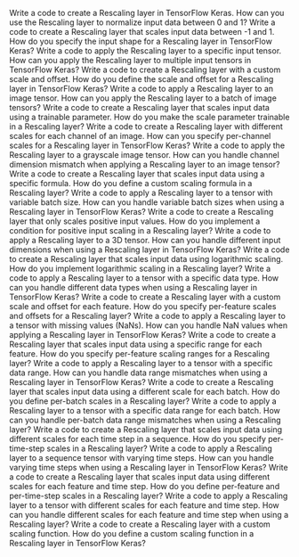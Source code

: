Write a code to create a Rescaling layer in TensorFlow Keras.
How can you use the Rescaling layer to normalize input data between 0 and 1?
Write a code to create a Rescaling layer that scales input data between -1 and 1.
How do you specify the input shape for a Rescaling layer in TensorFlow Keras?
Write a code to apply the Rescaling layer to a specific input tensor.
How can you apply the Rescaling layer to multiple input tensors in TensorFlow Keras?
Write a code to create a Rescaling layer with a custom scale and offset.
How do you define the scale and offset for a Rescaling layer in TensorFlow Keras?
Write a code to apply a Rescaling layer to an image tensor.
How can you apply the Rescaling layer to a batch of image tensors?
Write a code to create a Rescaling layer that scales input data using a trainable parameter.
How do you make the scale parameter trainable in a Rescaling layer?
Write a code to create a Rescaling layer with different scales for each channel of an image.
How can you specify per-channel scales for a Rescaling layer in TensorFlow Keras?
Write a code to apply the Rescaling layer to a grayscale image tensor.
How can you handle channel dimension mismatch when applying a Rescaling layer to an image tensor?
Write a code to create a Rescaling layer that scales input data using a specific formula.
How do you define a custom scaling formula in a Rescaling layer?
Write a code to apply a Rescaling layer to a tensor with variable batch size.
How can you handle variable batch sizes when using a Rescaling layer in TensorFlow Keras?
Write a code to create a Rescaling layer that only scales positive input values.
How do you implement a condition for positive input scaling in a Rescaling layer?
Write a code to apply a Rescaling layer to a 3D tensor.
How can you handle different input dimensions when using a Rescaling layer in TensorFlow Keras?
Write a code to create a Rescaling layer that scales input data using logarithmic scaling.
How do you implement logarithmic scaling in a Rescaling layer?
Write a code to apply a Rescaling layer to a tensor with a specific data type.
How can you handle different data types when using a Rescaling layer in TensorFlow Keras?
Write a code to create a Rescaling layer with a custom scale and offset for each feature.
How do you specify per-feature scales and offsets for a Rescaling layer?
Write a code to apply a Rescaling layer to a tensor with missing values (NaNs).
How can you handle NaN values when applying a Rescaling layer in TensorFlow Keras?
Write a code to create a Rescaling layer that scales input data using a specific range for each feature.
How do you specify per-feature scaling ranges for a Rescaling layer?
Write a code to apply a Rescaling layer to a tensor with a specific data range.
How can you handle data range mismatches when using a Rescaling layer in TensorFlow Keras?
Write a code to create a Rescaling layer that scales input data using a different scale for each batch.
How do you define per-batch scales in a Rescaling layer?
Write a code to apply a Rescaling layer to a tensor with a specific data range for each batch.
How can you handle per-batch data range mismatches when using a Rescaling layer?
Write a code to create a Rescaling layer that scales input data using different scales for each time step in a sequence.
How do you specify per-time-step scales in a Rescaling layer?
Write a code to apply a Rescaling layer to a sequence tensor with varying time steps.
How can you handle varying time steps when using a Rescaling layer in TensorFlow Keras?
Write a code to create a Rescaling layer that scales input data using different scales for each feature and time step.
How do you define per-feature and per-time-step scales in a Rescaling layer?
Write a code to apply a Rescaling layer to a tensor with different scales for each feature and time step.
How can you handle different scales for each feature and time step when using a Rescaling layer?
Write a code to create a Rescaling layer with a custom scaling function.
How do you define a custom scaling function in a Rescaling layer in TensorFlow Keras?
